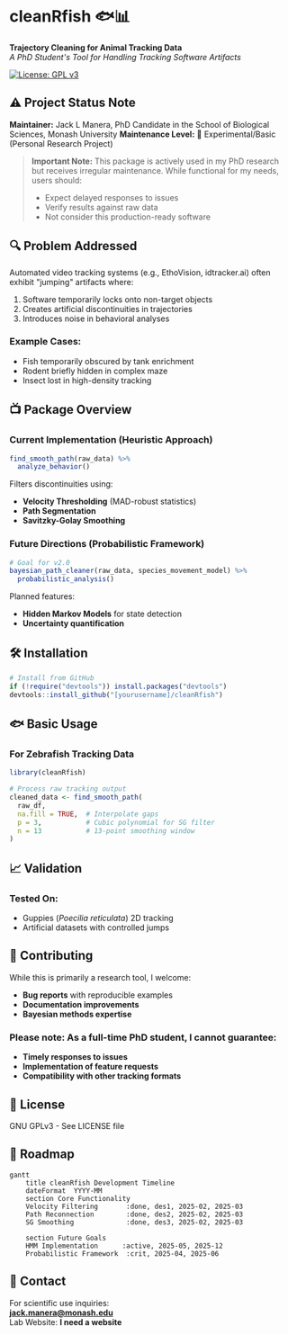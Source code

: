 # cleanRfish 🐟📊  
**Trajectory Cleaning for Animal Tracking Data**  
*A PhD Student's Tool for Handling Tracking Software Artifacts*

[![License: GPL v3](https://img.shields.io/badge/License-GPLv3-blue.svg)](https://www.gnu.org/licenses/gpl-3.0)

## ⚠️ Project Status Note
**Maintainer:** Jack L Manera, PhD Candidate in the School of Biological Sciences, Monash University 
**Maintenance Level:** 🐣 Experimental/Basic (Personal Research Project)  

> **Important Note:** This package is actively used in my PhD research but receives irregular maintenance. While functional for my needs, users should:
> - Expect delayed responses to issues
> - Verify results against raw data
> - Not consider this production-ready software

## 🔍 Problem Addressed
Automated video tracking systems (e.g., EthoVision, idtracker.ai) often exhibit "jumping" artifacts where:
1. Software temporarily locks onto non-target objects
2. Creates artificial discontinuities in trajectories
3. Introduces noise in behavioral analyses

### **Example Cases:**
- Fish temporarily obscured by tank enrichment
- Rodent briefly hidden in complex maze
- Insect lost in high-density tracking

## 📺 Package Overview
### **Current Implementation (Heuristic Approach)**
```r
find_smooth_path(raw_data) %>%
  analyze_behavior()
```
Filters discontinuities using:
- **Velocity Thresholding** (MAD-robust statistics)
- **Path Segmentation**
- **Savitzky-Golay Smoothing**

### **Future Directions (Probabilistic Framework)**
```r
# Goal for v2.0
bayesian_path_cleaner(raw_data, species_movement_model) %>%
  probabilistic_analysis()
```
Planned features:
- **Hidden Markov Models** for state detection
- **Uncertainty quantification**

## 🛠️ Installation
```r
# Install from GitHub
if (!require("devtools")) install.packages("devtools")
devtools::install_github("[yourusername]/cleanRfish")
```

## 🐟 Basic Usage
### **For Zebrafish Tracking Data**
```r
library(cleanRfish)

# Process raw tracking output
cleaned_data <- find_smooth_path(
  raw_df,
  na.fill = TRUE,  # Interpolate gaps
  p = 3,           # Cubic polynomial for SG filter
  n = 13           # 13-point smoothing window
)
```

## 📈 Validation
### **Tested On:**
- Guppies (*Poecilia reticulata*) 2D tracking
- Artificial datasets with controlled jumps

## 🌱 Contributing
While this is primarily a research tool, I welcome:
- **Bug reports** with reproducible examples
- **Documentation improvements**
- **Bayesian methods expertise**

### **Please note:** As a full-time PhD student, I cannot guarantee:
- **Timely responses to issues**
- **Implementation of feature requests**
- **Compatibility with other tracking formats**

## 📝 License
GNU GPLv3 - See LICENSE file

## 📍 Roadmap
```mermaid
gantt
    title cleanRfish Development Timeline
    dateFormat  YYYY-MM
    section Core Functionality
    Velocity Filtering       :done, des1, 2025-02, 2025-03
    Path Reconnection        :done, des2, 2025-02, 2025-03
    SG Smoothing             :done, des3, 2025-02, 2025-03
    
    section Future Goals
    HMM Implementation      :active, 2025-05, 2025-12
    Probabilistic Framework  :crit, 2025-04, 2025-06
```

## 📨 Contact
For scientific use inquiries:  
**jack.manera@monash.edu**  
Lab Website: **I need a website**  

